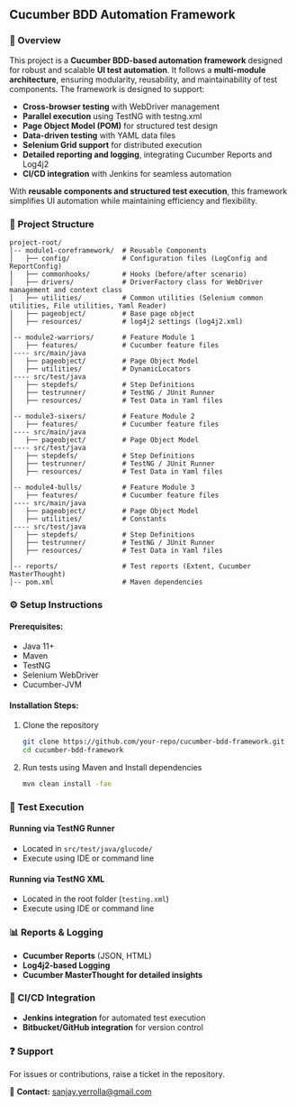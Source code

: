 ## Cucumber BDD Automation Framework

### 📌 Overview
This project is a **Cucumber BDD-based automation framework** designed for robust and scalable **UI test automation**. It follows a **multi-module architecture**, ensuring modularity, reusability, and maintainability of test components. The framework is designed to support:

- **Cross-browser testing** with WebDriver management
- **Parallel execution** using TestNG with testng.xml
- **Page Object Model (POM)** for structured test design
- **Data-driven testing** with YAML data files
- **Selenium Grid support** for distributed execution
- **Detailed reporting and logging**, integrating Cucumber Reports and Log4j2
- **CI/CD integration** with Jenkins for seamless automation

With **reusable components and structured test execution**, this framework simplifies UI automation while maintaining efficiency and flexibility.

### 📂 Project Structure
```
project-root/
│-- module1-coreframework/  # Reusable Components
│   ├── config/             # Configuration files (LogConfig and ReportConfig)
│   ├── commonhooks/        # Hooks (before/after scenario)
│   ├── drivers/            # DriverFactory class for WebDriver management and context class
│   ├── utilities/          # Common utilities (Selenium common utilities, File utilities, Yaml Reader)
│   ├── pageobject/         # Base page object
│   ├── resources/          # log4j2 settings (log4j2.xml)
│
│-- module2-warriors/       # Feature Module 1
│   ├── features/           # Cucumber feature files
│---- src/main/java
│   ├── pageobject/         # Page Object Model
│   ├── utilities/          # DynamicLocators
│---- src/test/java
│   ├── stepdefs/           # Step Definitions
│   ├── testrunner/         # TestNG / JUnit Runner
│   ├── resources/          # Test Data in Yaml files
│
│-- module3-sixers/         # Feature Module 2
│   ├── features/           # Cucumber feature files
│---- src/main/java
│   ├── pageobject/         # Page Object Model
│---- src/test/java
│   ├── stepdefs/           # Step Definitions
│   ├── testrunner/         # TestNG / JUnit Runner
│   ├── resources/          # Test Data in Yaml files
│
│-- module4-bulls/          # Feature Module 3
│   ├── features/           # Cucumber feature files
│---- src/main/java
│   ├── pageobject/         # Page Object Model
│   ├── utilities/          # Constants
│---- src/test/java
│   ├── stepdefs/           # Step Definitions
│   ├── testrunner/         # TestNG / JUnit Runner
│   ├── resources/          # Test Data in Yaml files
│
│-- reports/                # Test reports (Extent, Cucumber MasterThought)
│-- pom.xml                 # Maven dependencies
```

### ⚙️ Setup Instructions
#### Prerequisites:
- Java 11+
- Maven
- TestNG
- Selenium WebDriver
- Cucumber-JVM

#### Installation Steps:
1. Clone the repository
   ```sh
   git clone https://github.com/your-repo/cucumber-bdd-framework.git
   cd cucumber-bdd-framework
   ```
2. Run tests using Maven and Install dependencies
   ```sh
   mvn clean install -fae
   ```

### 🚀 Test Execution
#### Running via TestNG Runner
- Located in `src/test/java/glucode/`
- Execute using IDE or command line

#### Running via TestNG XML
- Located in the root folder (`testing.xml`)
- Execute using IDE or command line

### 📊 Reports & Logging
- **Cucumber Reports** (JSON, HTML)
- **Log4j2-based Logging**
- **Cucumber MasterThought for detailed insights**

### 🔄 CI/CD Integration
- **Jenkins integration** for automated test execution
- **Bitbucket/GitHub integration** for version control

### ❓ Support
For issues or contributions, raise a ticket in the repository.

📧 **Contact:** sanjay.yerrolla@gmail.com

